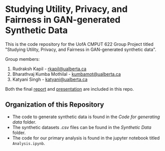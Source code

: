 # Studying Utility, Privacy, and Fairness in GAN-generated Synthetic Data

This is the code repository for the UofA CMPUT 622 Group Project titled "Studying  Utility, Privacy, and Fairness in GAN-generated synthetic data".

Group members: 
1. Rudraksh Kapil - rkapil@ualberta.ca
2. Bharathvaj Kumba Mothilal - kumbamot@ualberta.ca
3. Katyani Singh - katyani@ualberta.ca

Both the final [report](GroupE_presentation.pdf) and [presentation](GroupE_report.pdf) are included in this repo. 

## Organization of this Repository
- The code to generate synthetic data is found in the *Code for generating data* folder.
- The synthetic datasets .csv files can be found in the *Synthetic Data* folder.
- The code for our primary analysis is found in the jupyter notebook titled `Analysis.ipynb`.




